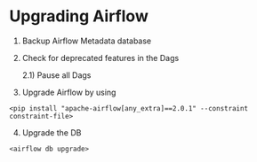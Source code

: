 # Upgrading Airflow

1) Backup Airflow Metadata database
2) Check for deprecated features in the Dags

    2.1)    Pause all Dags
3) Upgrade Airflow by using 
```
<pip install "apache-airflow[any_extra]==2.0.1" --constraint constraint-file>
```
4) Upgrade the DB
```
<airflow db upgrade>
```